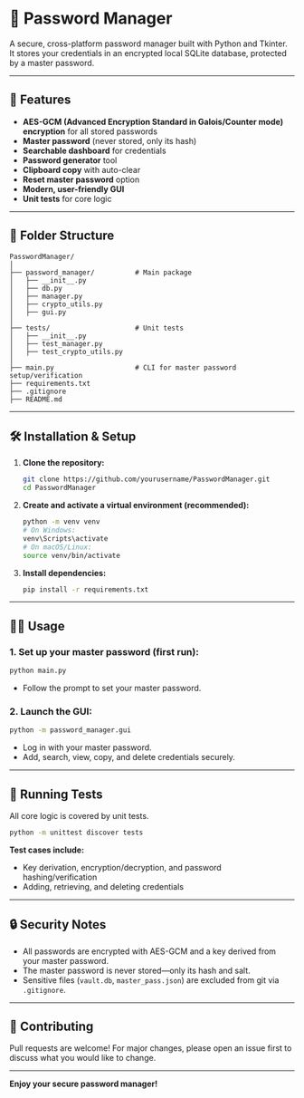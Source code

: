 # 🔐 Password Manager

A secure, cross-platform password manager built with Python and Tkinter.  
It stores your credentials in an encrypted local SQLite database, protected by a master password.

---

## 🚀 Features

- **AES-GCM (Advanced Encryption Standard in Galois/Counter mode) encryption** for all stored passwords
- **Master password** (never stored, only its hash)
- **Searchable dashboard** for credentials
- **Password generator** tool
- **Clipboard copy** with auto-clear
- **Reset master password** option
- **Modern, user-friendly GUI**
- **Unit tests** for core logic

---

## 📁 Folder Structure

```
PasswordManager/
│
├── password_manager/          # Main package
│   ├── __init__.py
│   ├── db.py
│   ├── manager.py
│   ├── crypto_utils.py
│   ├── gui.py
│
├── tests/                     # Unit tests
│   ├── __init__.py
│   ├── test_manager.py
│   ├── test_crypto_utils.py
│
├── main.py                    # CLI for master password setup/verification
├── requirements.txt
├── .gitignore
├── README.md
```

---

## 🛠️ Installation & Setup

1. **Clone the repository:**
   ```sh
   git clone https://github.com/yourusername/PasswordManager.git
   cd PasswordManager
   ```

2. **Create and activate a virtual environment (recommended):**
   ```sh
   python -m venv venv
   # On Windows:
   venv\Scripts\activate
   # On macOS/Linux:
   source venv/bin/activate
   ```

3. **Install dependencies:**
   ```sh
   pip install -r requirements.txt
   ```

---

## 🏃‍♂️ Usage

### **1. Set up your master password (first run):**
```sh
python main.py
```
- Follow the prompt to set your master password.

### **2. Launch the GUI:**
```sh
python -m password_manager.gui
```

- Log in with your master password.
- Add, search, view, copy, and delete credentials securely.

---

## 🧪 Running Tests

All core logic is covered by unit tests.

```sh
python -m unittest discover tests
```

**Test cases include:**
- Key derivation, encryption/decryption, and password hashing/verification
- Adding, retrieving, and deleting credentials

---

## 🔒 Security Notes

- All passwords are encrypted with AES-GCM and a key derived from your master password.
- The master password is never stored—only its hash and salt.
- Sensitive files (`vault.db`, `master_pass.json`) are excluded from git via `.gitignore`.

---

## 🤝 Contributing

Pull requests are welcome! For major changes, please open an issue first to discuss what you would like to change.

---

**Enjoy your secure password manager!**
